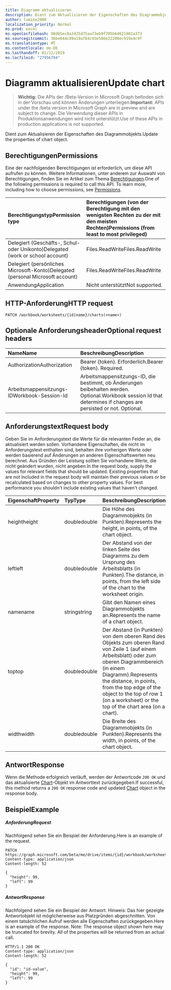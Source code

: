 ```yaml
---
title: Diagramm aktualisieren
description: Dient zum Aktualisieren der Eigenschaften des Diagrammobjekts.
author: lumine2008
localization_priority: Normal
ms.prod: excel
ms.openlocfilehash: 98db5ec8a3425d75aa73eb9f705b64621982a373
ms.sourcegitcommit: 36be044c89a19af84c93e586e22200ec919e4c9f
ms.translationtype: MT
ms.contentlocale: de-DE
ms.lasthandoff: 01/12/2019
ms.locfileid: "27956794"
---
```

# <a name="update-chart"></a><span data-ttu-id="2a90f-103">Diagramm aktualisieren</span><span class="sxs-lookup"><span data-stu-id="2a90f-103">Update chart</span></span>

> <span data-ttu-id="2a90f-104">**Wichtig:** Die APIs der /Beta-Version in Microsoft Graph befinden sich in der Vorschau und können Änderungen unterliegen.</span><span class="sxs-lookup"><span data-stu-id="2a90f-104">**Important:** APIs under the /beta version in Microsoft Graph are in preview and are subject to change.</span></span> <span data-ttu-id="2a90f-105">Die Verwendung dieser APIs in Produktionsanwendungen wird nicht unterstützt.</span><span class="sxs-lookup"><span data-stu-id="2a90f-105">Use of these APIs in production applications is not supported.</span></span>

<span data-ttu-id="2a90f-106">Dient zum Aktualisieren der Eigenschaften des Diagrammobjekts.</span><span class="sxs-lookup"><span data-stu-id="2a90f-106">Update the properties of chart object.</span></span>
## <a name="permissions"></a><span data-ttu-id="2a90f-107">Berechtigungen</span><span class="sxs-lookup"><span data-stu-id="2a90f-107">Permissions</span></span>
<span data-ttu-id="2a90f-p102">Eine der nachfolgenden Berechtigungen ist erforderlich, um diese API aufrufen zu können. Weitere Informationen, unter anderem zur Auswahl von Berechtigungen, finden Sie im Artikel zum Thema [Berechtigungen](/graph/permissions-reference).</span><span class="sxs-lookup"><span data-stu-id="2a90f-p102">One of the following permissions is required to call this API. To learn more, including how to choose permissions, see [Permissions](/graph/permissions-reference).</span></span>

|<span data-ttu-id="2a90f-110">Berechtigungstyp</span><span class="sxs-lookup"><span data-stu-id="2a90f-110">Permission type</span></span>      | <span data-ttu-id="2a90f-111">Berechtigungen (von der Berechtigung mit den wenigsten Rechten zu der mit den meisten Rechten)</span><span class="sxs-lookup"><span data-stu-id="2a90f-111">Permissions (from least to most privileged)</span></span>              |
|:--------------------|:---------------------------------------------------------|
|<span data-ttu-id="2a90f-112">Delegiert (Geschäfts-, Schul- oder Unikonto)</span><span class="sxs-lookup"><span data-stu-id="2a90f-112">Delegated (work or school account)</span></span> | <span data-ttu-id="2a90f-113">Files.ReadWrite</span><span class="sxs-lookup"><span data-stu-id="2a90f-113">Files.ReadWrite</span></span>    |
|<span data-ttu-id="2a90f-114">Delegiert (persönliches Microsoft-Konto)</span><span class="sxs-lookup"><span data-stu-id="2a90f-114">Delegated (personal Microsoft account)</span></span> | <span data-ttu-id="2a90f-115">Files.ReadWrite</span><span class="sxs-lookup"><span data-stu-id="2a90f-115">Files.ReadWrite</span></span>    |
|<span data-ttu-id="2a90f-116">Anwendung</span><span class="sxs-lookup"><span data-stu-id="2a90f-116">Application</span></span> | <span data-ttu-id="2a90f-117">Nicht unterstützt</span><span class="sxs-lookup"><span data-stu-id="2a90f-117">Not supported.</span></span> |

## <a name="http-request"></a><span data-ttu-id="2a90f-118">HTTP-Anforderung</span><span class="sxs-lookup"><span data-stu-id="2a90f-118">HTTP request</span></span>
<!-- { "blockType": "ignored" } -->
```http
PATCH /workbook/worksheets/{id|name}/charts(<name>)
```
## <a name="optional-request-headers"></a><span data-ttu-id="2a90f-119">Optionale Anforderungsheader</span><span class="sxs-lookup"><span data-stu-id="2a90f-119">Optional request headers</span></span>
| <span data-ttu-id="2a90f-120">Name</span><span class="sxs-lookup"><span data-stu-id="2a90f-120">Name</span></span>       | <span data-ttu-id="2a90f-121">Beschreibung</span><span class="sxs-lookup"><span data-stu-id="2a90f-121">Description</span></span>|
|:-----------|:-----------|
| <span data-ttu-id="2a90f-122">Authorization</span><span class="sxs-lookup"><span data-stu-id="2a90f-122">Authorization</span></span>  | <span data-ttu-id="2a90f-p103">Bearer {token}. Erforderlich.</span><span class="sxs-lookup"><span data-stu-id="2a90f-p103">Bearer {token}. Required.</span></span> |
| <span data-ttu-id="2a90f-125">Arbeitsmappensitzungs-ID</span><span class="sxs-lookup"><span data-stu-id="2a90f-125">Workbook-Session-Id</span></span>  | <span data-ttu-id="2a90f-p104">Arbeitsmappensitzungs-ID, die bestimmt, ob Änderungen beibehalten werden. Optional.</span><span class="sxs-lookup"><span data-stu-id="2a90f-p104">Workbook session Id that determines if changes are persisted or not. Optional.</span></span>|

## <a name="request-body"></a><span data-ttu-id="2a90f-128">Anforderungstext</span><span class="sxs-lookup"><span data-stu-id="2a90f-128">Request body</span></span>
<span data-ttu-id="2a90f-p105">Geben Sie im Anforderungstext die Werte für die relevanten Felder an, die aktualisiert werden sollen. Vorhandene Eigenschaften, die nicht im Anforderungstext enthalten sind, behalten ihre vorherigen Werte oder werden basierend auf Änderungen an anderen Eigenschaftswerten neu berechnet. Aus Gründen der Leistung sollten Sie vorhandene Werte, die nicht geändert wurden, nicht angeben.</span><span class="sxs-lookup"><span data-stu-id="2a90f-p105">In the request body, supply the values for relevant fields that should be updated. Existing properties that are not included in the request body will maintain their previous values or be recalculated based on changes to other property values. For best performance you shouldn't include existing values that haven't changed.</span></span>

| <span data-ttu-id="2a90f-132">Eigenschaft</span><span class="sxs-lookup"><span data-stu-id="2a90f-132">Property</span></span>     | <span data-ttu-id="2a90f-133">Typ</span><span class="sxs-lookup"><span data-stu-id="2a90f-133">Type</span></span>   |<span data-ttu-id="2a90f-134">Beschreibung</span><span class="sxs-lookup"><span data-stu-id="2a90f-134">Description</span></span>|
|:---------------|:--------|:----------|
|<span data-ttu-id="2a90f-135">height</span><span class="sxs-lookup"><span data-stu-id="2a90f-135">height</span></span>|<span data-ttu-id="2a90f-136">double</span><span class="sxs-lookup"><span data-stu-id="2a90f-136">double</span></span>|<span data-ttu-id="2a90f-137">Die Höhe des Diagrammobjekts (in Punkten).</span><span class="sxs-lookup"><span data-stu-id="2a90f-137">Represents the height, in points, of the chart object.</span></span>|
|<span data-ttu-id="2a90f-138">left</span><span class="sxs-lookup"><span data-stu-id="2a90f-138">left</span></span>|<span data-ttu-id="2a90f-139">double</span><span class="sxs-lookup"><span data-stu-id="2a90f-139">double</span></span>|<span data-ttu-id="2a90f-140">Der Abstand von der linken Seite des Diagramms zu dem Ursprung des Arbeitsblatts (in Punkten).</span><span class="sxs-lookup"><span data-stu-id="2a90f-140">The distance, in points, from the left side of the chart to the worksheet origin.</span></span>|
|<span data-ttu-id="2a90f-141">name</span><span class="sxs-lookup"><span data-stu-id="2a90f-141">name</span></span>|<span data-ttu-id="2a90f-142">string</span><span class="sxs-lookup"><span data-stu-id="2a90f-142">string</span></span>|<span data-ttu-id="2a90f-143">Gibt den Namen eines Diagrammobjekts an.</span><span class="sxs-lookup"><span data-stu-id="2a90f-143">Represents the name of a chart object.</span></span>|
|<span data-ttu-id="2a90f-144">top</span><span class="sxs-lookup"><span data-stu-id="2a90f-144">top</span></span>|<span data-ttu-id="2a90f-145">double</span><span class="sxs-lookup"><span data-stu-id="2a90f-145">double</span></span>|<span data-ttu-id="2a90f-146">Der Abstand (in Punkten) von dem oberen Rand des Objekts zum oberen Rand von Zeile 1 (auf einem Arbeitsblatt) oder zum oberen Diagrammbereich (in einem Diagramm).</span><span class="sxs-lookup"><span data-stu-id="2a90f-146">Represents the distance, in points, from the top edge of the object to the top of row 1 (on a worksheet) or the top of the chart area (on a chart).</span></span>|
|<span data-ttu-id="2a90f-147">width</span><span class="sxs-lookup"><span data-stu-id="2a90f-147">width</span></span>|<span data-ttu-id="2a90f-148">double</span><span class="sxs-lookup"><span data-stu-id="2a90f-148">double</span></span>|<span data-ttu-id="2a90f-149">Die Breite des Diagrammobjekts (in Punkten).</span><span class="sxs-lookup"><span data-stu-id="2a90f-149">Represents the width, in points, of the chart object.</span></span>|

## <a name="response"></a><span data-ttu-id="2a90f-150">Antwort</span><span class="sxs-lookup"><span data-stu-id="2a90f-150">Response</span></span>

<span data-ttu-id="2a90f-151">Wenn die Methode erfolgreich verläuft, werden der Antwortcode `200 OK` und das aktualisierte [Chart](../resources/chart.md)-Objekt im Antworttext zurückgegeben.</span><span class="sxs-lookup"><span data-stu-id="2a90f-151">If successful, this method returns a `200 OK` response code and updated [Chart](../resources/chart.md) object in the response body.</span></span>
## <a name="example"></a><span data-ttu-id="2a90f-152">Beispiel</span><span class="sxs-lookup"><span data-stu-id="2a90f-152">Example</span></span>
##### <a name="request"></a><span data-ttu-id="2a90f-153">Anforderung</span><span class="sxs-lookup"><span data-stu-id="2a90f-153">Request</span></span>
<span data-ttu-id="2a90f-154">Nachfolgend sehen Sie ein Beispiel der Anforderung.</span><span class="sxs-lookup"><span data-stu-id="2a90f-154">Here is an example of the request.</span></span>
<!-- {
  "blockType": "request",
  "name": "update_chart"
}-->
```http
PATCH https://graph.microsoft.com/beta/me/drive/items/{id}/workbook/worksheets/{id|name}/charts(<name>)
Content-type: application/json
Content-length: 52

{
  "height": 99,
  "left": 99
}
```
##### <a name="response"></a><span data-ttu-id="2a90f-155">Antwort</span><span class="sxs-lookup"><span data-stu-id="2a90f-155">Response</span></span>
<span data-ttu-id="2a90f-p106">Nachfolgend sehen Sie ein Beispiel der Antwort. Hinweis: Das hier gezeigte Antwortobjekt ist möglicherweise aus Platzgründen abgeschnitten. Von einem tatsächlichen Aufruf werden alle Eigenschaften zurückgegeben.</span><span class="sxs-lookup"><span data-stu-id="2a90f-p106">Here is an example of the response. Note: The response object shown here may be truncated for brevity. All of the properties will be returned from an actual call.</span></span>
<!-- {
  "blockType": "response",
  "truncated": true,
  "@odata.type": "microsoft.graph.chart"
} -->
```http
HTTP/1.1 200 OK
Content-type: application/json
Content-length: 52

{
  "id": "id-value",
  "height": 99,
  "left": 99
}
```

<!-- uuid: 8fcb5dbc-d5aa-4681-8e31-b001d5168d79
2015-10-25 14:57:30 UTC -->
<!-- {
  "type": "#page.annotation",
  "description": "Update chart",
  "keywords": "",
  "section": "documentation",
  "tocPath": ""
}-->
